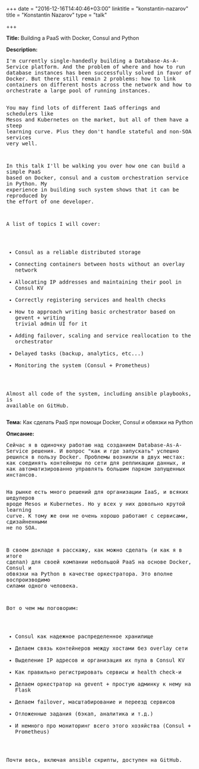 +++
date = "2016-12-16T14:40:46+03:00"
linktitle = "konstantin-nazarov"
title = "Konstantin Nazarov"
type = "talk"

+++

<div class="span-15  ">
  <div class="span-15  last ">
  <p><strong>Title:</strong>
Building a PaaS with Docker, Consul and Python
</p>

<p><strong>Description:</strong></p>

<p><pre style='white-space: pre-wrap;       /* Since CSS 2.1 */
    white-space: -moz-pre-wrap;  /* Mozilla, since 1999 */
    white-space: -pre-wrap;      /* Opera 4-6 */
    white-space: -o-pre-wrap;    /* Opera 7 */
    word-wrap: break-word;     '>
I'm currently single-handedly building a Database-As-A-Service platform. And the problem of where and how to run database instances has been successfully solved in favor of Docker. But there still remain 2 problems: how to link containers on different hosts across the network and how to orchestrate a large pool of running instances.

You may find lots of different IaaS offerings and schedulers like Mesos and Kubernetes on the market, but all of them have a steep learning curve. Plus they don't handle stateful and non-SOA services very well.

In this talk I'll be walking you over how one can build a simple PaaS based on Docker, consul and a custom orchestration service in Python. My experience in building such system shows that it can be reproduced by the effort of one developer.

A list of topics I will cover:
- Consul as a reliable distributed storage
- Connecting containers between hosts without an overlay network
- Allocating IP addresses and maintaining their pool in Consul KV
- Correctly registering services and health checks
- How to approach writing basic orchestrator based on gevent + writing trivial admin UI for it
- Adding failover, scaling and service reallocation to the orchestrator
- Delayed tasks (backup, analytics, etc...)
- Monitoring the system (Consul + Prometheus)

Almost all code of the system, including ansible playbooks, is available on GitHub.
</pre>

</p>
  
  <p><strong>Тема:</strong>
Как сделать PaaS при помощи Docker, Consul и обвязки на Python
</p>

<p><strong>Описание:</strong></p>

<p><pre style='white-space: pre-wrap;       /* Since CSS 2.1 */
    white-space: -moz-pre-wrap;  /* Mozilla, since 1999 */
    white-space: -pre-wrap;      /* Opera 4-6 */
    white-space: -o-pre-wrap;    /* Opera 7 */
    word-wrap: break-word;     '>
Сейчас я в одиночку работаю над созданием Database-As-A-Service решения. И вопрос "как и где запускать" успешно решился в пользу Docker. Проблемы возникли в двух местах: как соединять контейнеры по сети для репликации данных, и как автоматизированно управлять большим парком запущенных инстансов.

На рынке есть много решений для организации IaaS, и всяких шедулеров вроде Mesos и Kubernetes. Но у всех у них довольно крутой learning curve. К тому же они не очень хорошо работают с сервисами, сдизайненными не по SOA.

В своем докладе я расскажу, как можно сделать (и как я в итоге сделал) для своей компании небольшой PaaS на основе Docker, Consul и обвязки на Python в качестве оркестратора. Это вполне воспроизводимо силами одного человека.

Вот о чем мы поговорим:
- Consul как надежное распределенное хранилище
- Делаем связь контейнеров между хостами без overlay сети
- Выделение IP адресов и организация их пула в Consul KV
- Как правильно регистрировать сервисы и health check-и
- Делаем оркестратор на gevent + простую админку к нему на Flask
- Делаем failover, масштабирование и переезд сервисов
- Отложенные задания (бэкап, аналитика и т.д.)
- И немного про мониторинг всего этого хозяйства (Consul + Prometheus)

Почти весь, включая ansible скрипты, доступен на GitHub.

</pre>
</p>
<p>

  </div>
</div>

